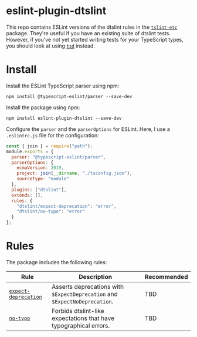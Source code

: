 # eslint-plugin-dtslint

This repo contains ESLint versions of the dtslint rules in the [`tslint-etc`](https://github.com/cartant/tslint-etc) package. They're useful if you have an existing suite of dtslint tests. However, if you've not yet started writing tests for your TypeScript types, you should look at using [`tsd`](https://github.com/SamVerschueren/tsd) instead.

# Install

Install the ESLint TypeScript parser using npm:

```
npm install @typescript-eslint/parser --save-dev
```

Install the package using npm:

```
npm install eslint-plugin-dtslint --save-dev
```

Configure the `parser` and the `parserOptions` for ESLint. Here, I use a `.eslintrc.js` file for the configuration:

```js
const { join } = require("path");
module.exports = {
  parser: "@typescript-eslint/parser",
  parserOptions: {
    ecmaVersion: 2019,
    project: join(__dirname, "./tsconfig.json"),
    sourceType: "module"
  },
  plugins: ["dtslint"],
  extends: [],
  rules: {
    "dtslint/expect-deprecation": "error",
    "dtslint/no-typo": "error"
  }
};
```

# Rules

The package includes the following rules:

| Rule | Description | Recommended |
| --- | --- | --- |
| [`expect-deprecation`](https://github.com/cartant/eslint-plugin-dtslint/blob/main/source/rules/expect-deprecation.ts) | Asserts deprecations with `$ExpectDeprecation` and `$ExpectNoDeprecation`. | TBD |
| [`no-typo`](https://github.com/cartant/eslint-plugin-dtslint/blob/main/source/rules/no-typo.ts) | Forbids dtslint-like expectations that have typographical errors. | TBD |